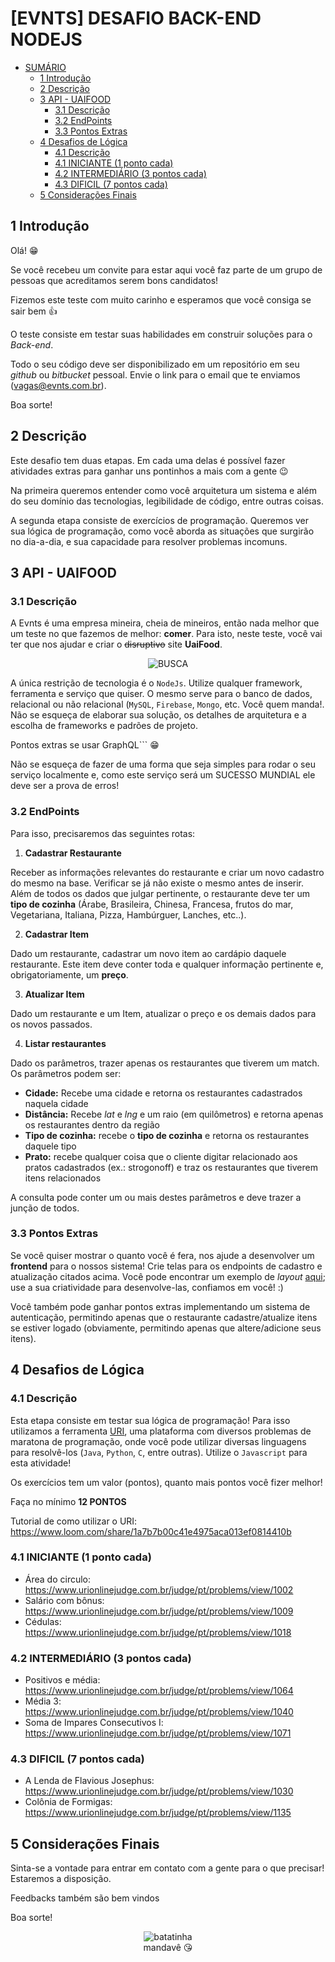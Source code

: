 # [EVNTS] DESAFIO BACK-END NODEJS

- [SUMÁRIO](#evnts-desafio-back-end-nodejs)
  - [1 Introdução](#1-introdu%C3%A7%C3%A3o)
  - [2 Descrição](#2-descri%C3%A7%C3%A3o)
  - [3 API - UAIFOOD](#3-api---uaifood)
    - [3.1 Descrição](#31-descri%C3%A7%C3%A3o)
    - [3.2 EndPoints](#32-endpoints)
    - [3.3 Pontos Extras](#33-pontos-extras)
  - [4 Desafios de Lógica](#4-desafios-de-l%C3%B3gica)
    - [4.1 Descrição](#41-descri%C3%A7%C3%A3o)
    - [4.1 INICIANTE (1 ponto cada)](#41-iniciante-1-ponto-cada)
    - [4.2 INTERMEDIÁRIO (3 pontos cada)](#42-intermedi%C3%A1rio-3-pontos-cada)
    - [4.3 DIFICIL (7 pontos cada)](#43-dificil-7-pontos-cada)
  - [5 Considerações Finais](#5-considera%C3%A7%C3%B5es-finais)

## 1 Introdução

Olá! 😁

Se você recebeu um convite para estar aqui você faz parte de um grupo de pessoas que acreditamos serem bons candidatos!

Fizemos este teste com muito carinho e esperamos que você consiga se sair bem 👍

O teste consiste em testar suas habilidades em construir soluções para o _Back-end_.


Todo o seu código deve ser disponibilizado em um repositório em seu _github_ ou _bitbucket_ pessoal. Envie o link para o email que te enviamos (vagas@evnts.com.br).

Boa sorte!

## 2 Descrição


Este desafio tem duas etapas. Em cada uma delas é possível fazer atividades extras para ganhar uns pontinhos a mais com a gente 😉

Na primeira queremos entender como você arquitetura um sistema e além do seu domínio das tecnologias, legibilidade de código, entre outras coisas.

A segunda etapa consiste de exercícios de programação. Queremos ver sua lógica de programação, como você aborda as situações que surgirão no dia-a-dia, e sua capacidade para resolver problemas incomuns.


## 3 API - UAIFOOD


### 3.1 Descrição

A Evnts é uma empresa mineira, cheia de mineiros, então nada melhor que um teste no que fazemos de melhor: __comer__. Para isto, neste teste, você vai ter que nos ajudar e criar o ~~disruptivo~~ site __UaiFood__.
<center>

![BUSCA](https://github.com/evnts-dev/teste-front-react/blob/master/imgs/documentation/search.jpg?raw=true)
</center>


A única restrição de tecnologia é o ```NodeJs```. Utilize qualquer framework, ferramenta e serviço que quiser. O mesmo serve para o banco de dados, relacional ou não relacional (```MySQL```, ```Firebase```, ```Mongo```, etc. Você quem manda!. Não se esqueça de elaborar sua solução, os detalhes de arquitetura e a escolha de frameworks e padrões de projeto.

Pontos extras se usar GraphQL``` 😁

Não se esqueça de fazer de uma forma que seja simples para rodar o seu serviço localmente e, como este serviço será um SUCESSO MUNDIAL ele deve ser a prova de erros!


### 3.2 EndPoints

Para isso, precisaremos das seguintes rotas:

1. **Cadastrar Restaurante**

Receber as informações relevantes do restaurante e criar um novo cadastro do mesmo na base. Verificar se já não existe o mesmo antes de inserir. Além de todos os dados que julgar pertinente, o restaurante deve ter um **tipo de cozinha** (Árabe, Brasileira, Chinesa, Francesa, frutos do mar, Vegetariana, Italiana, Pizza, Hambúrguer, Lanches, etc..).

2. **Cadastrar Item**

Dado um restaurante, cadastrar um novo item ao cardápio daquele restaurante. Este item deve conter toda e qualquer informação pertinente e, obrigatoriamente, um **preço**.


3. **Atualizar Item**

Dado um restaurante e um Item, atualizar o preço e os demais dados para os novos passados.


4. **Listar restaurantes**

Dado os parâmetros, trazer apenas os restaurantes que tiverem um match. Os parâmetros podem ser:
  - **Cidade:** Recebe uma cidade e retorna os restaurantes cadastrados naquela cidade
  - **Distância:** Recebe _lat_ e _lng_ e um raio (em quilômetros) e retorna apenas os restaurantes dentro da região
  - **Tipo de cozinha:** recebe o **tipo de cozinha** e retorna os restaurantes daquele tipo
  - **Prato:** recebe qualquer coisa que o cliente digitar relacionado aos pratos cadastrados (ex.: strogonoff) e traz os restaurantes que tiverem itens relacionados

A consulta pode conter um ou mais destes parâmetros e deve trazer a junção de todos.



### 3.3 Pontos Extras

Se você quiser mostrar o quanto você é fera, nos ajude a desenvolver um __frontend__ para o nossos sistema! Crie telas para os endpoints de cadastro e atualização citados acima. Você pode encontrar um exemplo de _layout_ [aqui](https://github.com/evnts-dev/teste-front-react/blob/master/README.md); use a sua criatividade para desenvolve-las, confiamos em você! :)

Você também pode ganhar pontos extras implementando um sistema de autenticação, permitindo apenas que o restaurante cadastre/atualize itens se estiver logado (obviamente, permitindo apenas que altere/adicione seus itens).


## 4 Desafios de Lógica

### 4.1 Descrição

Esta etapa consiste em testar sua lógica de programação! Para isso utilizamos a ferramenta [URI](https://www.urionlinejudge.com.br), uma plataforma com diversos problemas de maratona de programação, onde você pode utilizar diversas linguagens para resolvê-los (```Java```, ```Python```, ```C```, entre outras). Utilize o ```Javascript``` para esta atividade!

Os exercícios tem um valor (pontos), quanto mais pontos você fizer melhor!

Faça no mínimo **12 PONTOS**

Tutorial de como utilizar o URI: https://www.loom.com/share/1a7b7b00c41e4975aca013ef0814410b

### 4.1 INICIANTE (1 ponto cada)
  - Área do circulo: https://www.urionlinejudge.com.br/judge/pt/problems/view/1002
  - Salário com bônus: https://www.urionlinejudge.com.br/judge/pt/problems/view/1009
  - Cédulas: https://www.urionlinejudge.com.br/judge/pt/problems/view/1018


### 4.2 INTERMEDIÁRIO (3 pontos cada)
  - Positivos e média: https://www.urionlinejudge.com.br/judge/pt/problems/view/1064
  - Média 3: https://www.urionlinejudge.com.br/judge/pt/problems/view/1040
  - Soma de Impares Consecutivos I: https://www.urionlinejudge.com.br/judge/pt/problems/view/1071


### 4.3 DIFICIL (7 pontos cada)
  - A Lenda de Flavious Josephus: https://www.urionlinejudge.com.br/judge/pt/problems/view/1030
  - Colônia de Formigas: https://www.urionlinejudge.com.br/judge/pt/problems/view/1135


## 5 Considerações Finais

Sinta-se a vontade para entrar em contato com a gente para o que precisar! Estaremos a disposição.

Feedbacks também são bem vindos

Boa sorte!

<p align="center">
  <img align="center" src="https://raw.githubusercontent.com/evnts-dev/teste-front-react/master/imgs/uaifood/potato/potato.jpg" alt="batatinha" />
  <br/>
  mandavê 😘
</p>
